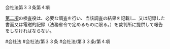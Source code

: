 会社法第３３条第４項

[第二項](会社法＿＿＿＿第３３条第２項)の検査役は、必要な調査を行い、当該調査の結果を記載し、又は記録した書面又は電磁的記録（法務省令で定めるものに限る。）を裁判所に提供して報告をしなければならない。

#会社法
#会社法/第３３条
#会社法/第３３条/第４項
